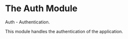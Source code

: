 # The Auth Module

Auth - Authentication.

This module handles the authentication of the application.
